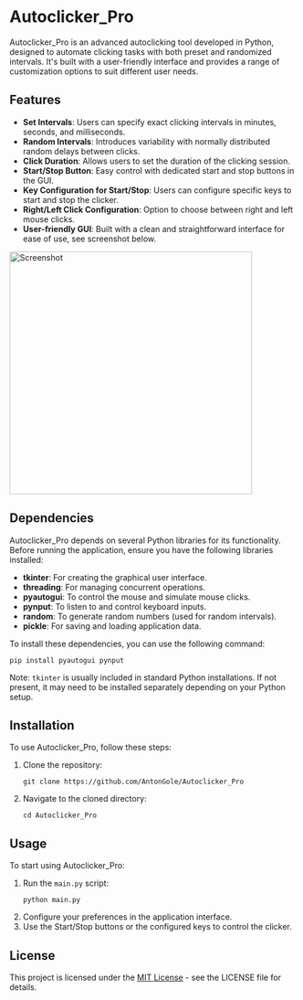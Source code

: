 # Autoclicker_Pro

Autoclicker_Pro is an advanced autoclicking tool developed in Python, designed to automate clicking tasks with both preset and randomized intervals. It's built with a user-friendly interface and provides a range of customization options to suit different user needs.

## Features

- **Set Intervals**: Users can specify exact clicking intervals in minutes, seconds, and milliseconds.
- **Random Intervals**: Introduces variability with normally distributed random delays between clicks.
- **Click Duration**: Allows users to set the duration of the clicking session.
- **Start/Stop Button**: Easy control with dedicated start and stop buttons in the GUI.
- **Key Configuration for Start/Stop**: Users can configure specific keys to start and stop the clicker.
- **Right/Left Click Configuration**: Option to choose between right and left mouse clicks.
- **User-friendly GUI**: Built with a clean and straightforward interface for ease of use, see screenshot below.

<img width="425" alt="Screenshot" src="https://user-images.githubusercontent.com/55693360/216151295-429a6177-333f-498e-af85-efca0ce8711d.PNG">

## Dependencies

Autoclicker_Pro depends on several Python libraries for its functionality. Before running the application, ensure you have the following libraries installed:

- **tkinter**: For creating the graphical user interface.
- **threading**: For managing concurrent operations.
- **pyautogui**: To control the mouse and simulate mouse clicks.
- **pynput**: To listen to and control keyboard inputs.
- **random**: To generate random numbers (used for random intervals).
- **pickle**: For saving and loading application data.

To install these dependencies, you can use the following command:

```
pip install pyautogui pynput
```

Note: `tkinter` is usually included in standard Python installations. If not present, it may need to be installed separately depending on your Python setup.

## Installation

To use Autoclicker_Pro, follow these steps:

1. Clone the repository:
   ```
   git clone https://github.com/AntonGole/Autoclicker_Pro
   ```
2. Navigate to the cloned directory:
   ```
   cd Autoclicker_Pro
   ```

## Usage

To start using Autoclicker_Pro:

1. Run the `main.py` script:
   ```
   python main.py
   ```
2. Configure your preferences in the application interface.
3. Use the Start/Stop buttons or the configured keys to control the clicker.

## License

This project is licensed under the [MIT License](LICENSE.md) - see the LICENSE file for details.
